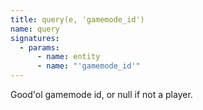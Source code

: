 ```yaml
---
title: query(e, 'gamemode_id')
name: query
signatures:
  - params:
      - name: entity
      - name: "'gamemode_id'"
---
```


Good'ol gamemode id, or null if not a player.
